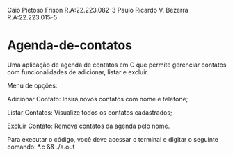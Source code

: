 Caio Pietoso Frison R.A:22.223.082-3
Paulo Ricardo V. Bezerra R.A:22.223.015-5

# Agenda-de-contatos
Uma aplicação de agenda de contatos em C que permite gerenciar contatos com funcionalidades de adicionar, listar e excluir.

Menu de opções:

Adicionar Contato: Insira novos contatos com nome e telefone;

Listar Contatos: Visualize todos os contatos cadastrados;

Excluir Contato: Remova contatos da agenda pelo nome.

Para executar o código, você deve acessar o terminal e digitar o seguinte comando: *.c && ./a.out
